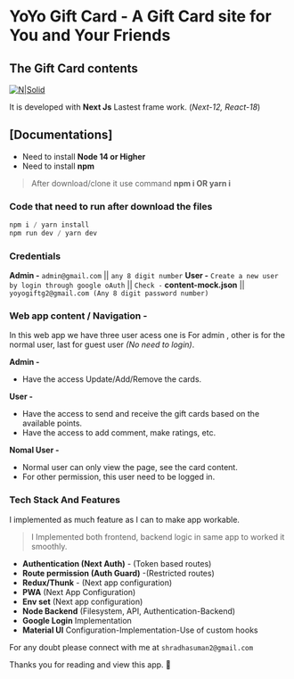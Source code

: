 # YoYo Gift Card - A Gift Card site for You and Your Friends

## The Gift Card contents

[![N|Solid](https://miro.medium.com/max/1000/1*KDMx1YspSrBcFJG-NDZgDg.png)](https://nextjs.org/)

It is developed with **Next Js**  Lastest frame work. (*Next-12, React-18*)

## [Documentations]

- Need to install **Node 14 or Higher**
- Need to install **npm**

> After download/clone it use command  **npm i OR yarn i**

### Code that need to run after download the files

```js
npm i / yarn install
npm run dev / yarn dev 
```

### Credentials

**Admin -** `admin@gmail.com` || `any 8 digit number`
**User -** `Create a new user by login through google oAuth` || `Check -` **content-mock.json**  || `yoyogiftg2@gmail.com (Any 8 digit password number)`

### Web app content / Navigation -

In this web app we have three user acess one is For admin , other is for the normal user, last for guest user *(No need to login)*.

**Admin -**

- Have the access Update/Add/Remove the cards.

**User -**

- Have the access to send and receive the gift cards based on the available points.
- Have the access to add comment, make ratings, etc.

**Nomal User -**

- Normal user can only view the page, see the card content.
- For other permission, this user need to be logged in.

### Tech Stack And Features

I implemented as much feature as I can to make app workable.

> I Implemented both frontend, backend logic in same app to worked it smoothly.

- **Authentication (Next Auth)** - (Token based routes)
- **Route permission (Auth Guard)** -(Restricted routes)
- **Redux/Thunk** - (Next app configuration)
- **PWA** (Next App Configuration)
- **Env set** (Next app configuration)
- **Node Backend** (Filesystem, API, Authentication-Backend)
- **Google Login** Implementation
- **Material UI** Configuration-Implementation-Use of custom hooks

For any doubt please connect with me at `shradhasuman2@gmail.com`

Thanks you for reading and view this app. 🙏

